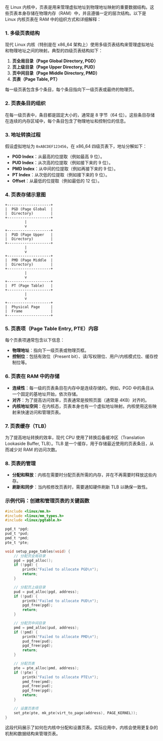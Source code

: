 在 Linux 内核中，页表是用来管理虚拟地址到物理地址映射的重要数据结构。这些页表本身存储在物理内存（RAM）中，并且遵循一定的层次结构。以下是 Linux 内核页表在 RAM 中的组织方式和详细解释：

### 1. 多级页表结构

现代 Linux 内核（特别是在 x86_64 架构上）使用多级页表结构来管理虚拟地址和物理地址之间的映射。典型的四级页表结构如下：

1. **页全局目录（Page Global Directory, PGD）**
2. **页上级目录（Page Upper Directory, PUD）**
3. **页中间目录（Page Middle Directory, PMD）**
4. **页表（Page Table, PT）**

每一级页表包含多个条目，每个条目指向下一级页表或最终的物理页。

### 2. 页表条目的组织

在每一级页表中，条目都是固定大小的，通常是 8 字节（64 位）。这些条目存储在连续的内存区域中，每个条目包含了物理地址和控制位的信息。

### 3. 地址转换过程

假设虚拟地址为 `0xABCDEF123456`，在 x86_64 四级页表下，地址分解如下：

- **PGD Index**：从最高的位提取（例如最高 9 位）。
- **PUD Index**：从次高的位提取（例如接下来的 9 位）。
- **PMD Index**：从中间的位提取（例如再接下来的 9 位）。
- **PT Index**：从次低的位提取（例如接下来的 9 位）。
- **Offset**：从最低的位提取（例如最低的 12 位）。

### 4. 页表存储示意图

```
+--------------------+
|  PGD (Page Global  |
|  Directory)        |
+--------------------+
         |
         v
+--------------------+
|  PUD (Page Upper   |
|  Directory)        |
+--------------------+
         |
         v
+--------------------+
|  PMD (Page Middle  |
|  Directory)        |
+--------------------+
         |
         v
+--------------------+
|  PT (Page Table)   |
+--------------------+
         |
         v
+--------------------+
|  Physical Page     |
|  Frame             |
+--------------------+
```

### 5. 页表项（Page Table Entry, PTE）内容

每个页表项通常包含以下信息：
- **物理地址**：指向下一级页表或物理页框。
- **控制位**：包括有效位（Present bit）、读/写权限位、用户/内核模式位、缓存控制位等。

### 6. 页表在 RAM 中的存储

- **连续性**：每一级的页表条目在内存中是连续存储的。例如，PGD 中的条目从一个固定的基地址开始，依次存储。
- **对齐**：为了提高访问效率，页表通常是按照页面（通常是 4KB）对齐的。
- **内核地址空间**：在内核态，页表本身也有一个虚拟地址映射。内核使用这些映射来快速访问和管理页表。

### 7. 页表缓存（TLB）

为了提高地址转换的效率，现代 CPU 使用了转换后备缓冲区（Translation Lookaside Buffer, TLB）。TLB 是一个缓存，用于存储最近使用的页表条目，从而减少对 RAM 的访问次数。

### 8. 页表的管理

- **分配和释放**：内核在需要时分配页表所需的内存，并在不再需要时释放这些内存。
- **刷新和同步**：当内核修改页表时，需要通知硬件刷新 TLB 以确保一致性。

### 示例代码：创建和管理页表的关键函数

```c
#include <linux/mm.h>
#include <linux/mm_types.h>
#include <linux/pgtable.h>

pgd_t *pgd;
pud_t *pud;
pmd_t *pmd;
pte_t *pte;

void setup_page_tables(void) {
    // 分配页全局目录
    pgd = pgd_alloc();
    if (!pgd) {
        printk("Failed to allocate PGD\n");
        return;
    }

    // 分配页上级目录
    pud = pud_alloc(pgd, address);
    if (!pud) {
        printk("Failed to allocate PUD\n");
        pgd_free(pgd);
        return;
    }

    // 分配页中间目录
    pmd = pmd_alloc(pud, address);
    if (!pmd) {
        printk("Failed to allocate PMD\n");
        pud_free(pud);
        pgd_free(pgd);
        return;
    }

    // 分配页表
    pte = pte_alloc(pmd, address);
    if (!pte) {
        printk("Failed to allocate PTE\n");
        pmd_free(pmd);
        pud_free(pud);
        pgd_free(pgd);
        return;
    }

    // 设置页表项
    set_pte(pte, mk_pte(virt_to_page(address), PAGE_KERNEL));
}
```

这段代码展示了如何在内核中分配和设置页表。实际应用中，内核会使用更复杂的机制和数据结构来管理页表。